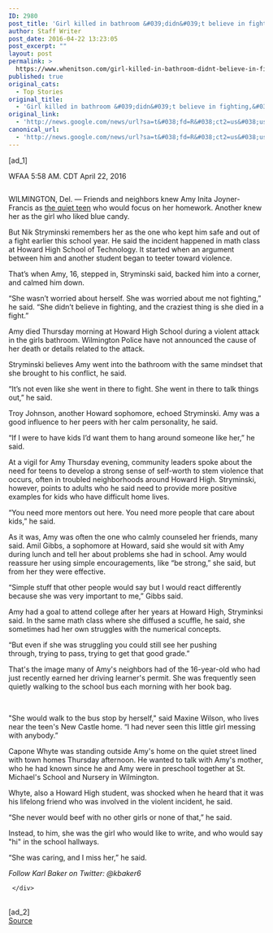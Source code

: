```yaml
---
ID: 2980
post_title: 'Girl killed in bathroom &#039;didn&#039;t believe in fighting,&#039; friends say &#8211; WFAA.com'
author: Staff Writer
post_date: 2016-04-22 13:23:05
post_excerpt: ""
layout: post
permalink: >
  https://www.whenitson.com/girl-killed-in-bathroom-didnt-believe-in-fighting-friends-say-wfaa-com/
published: true
original_cats:
  - Top Stories
original_title:
  - 'Girl killed in bathroom &#039;didn&#039;t believe in fighting,&#039; friends say - WFAA.com'
original_link:
  - 'http://news.google.com/news/url?sa=t&#038;fd=R&#038;ct2=us&#038;usg=AFQjCNHng-_UIaxAKn3hhfyBrlTaAbBSzA&#038;clid=c3a7d30bb8a4878e06b80cf16b898331&#038;cid=52779091926561&#038;ei=tyUaV6DxOMnOhAGBtqfYAQ&#038;url=http://www.wfaa.com/news/crime/girl-killed-in-bathroom-didnt-believe-in-fighting-friends-say/148251868'
canonical_url:
  - 'http://news.google.com/news/url?sa=t&#038;fd=R&#038;ct2=us&#038;usg=AFQjCNHng-_UIaxAKn3hhfyBrlTaAbBSzA&#038;clid=c3a7d30bb8a4878e06b80cf16b898331&#038;cid=52779091926561&#038;ei=tyUaV6DxOMnOhAGBtqfYAQ&#038;url=http://www.wfaa.com/news/crime/girl-killed-in-bathroom-didnt-believe-in-fighting-friends-say/148251868'
---
```

 [ad_1]
<br><div id=""><p>
   <span itemprop="name" class="asset-metabar-author asset-metabar-item">WFAA</span>
   <span class="asset-metabar-time asset-metabar-item nobyline">5:58 AM. CDT April 22, 2016</span>
  </p>
 </div><div role="main" itemprop="articleBody" readability="117.66801619433">
         <div class="story-asset story-metadata-asset">
   <div class="article-metadata-wrap">
    <section class="storymetadata-bucket expandable-photo-module"><aside itemprop="associatedMedia" itemscope="" itemtype="http://schema.org/ImageObject" class="single-photo expandable-collapsed"><div class="image-wrap large-view">
       <img class="expand-img-horiz" itemprop="url" src="http://www.whenitson.com/wp-content/uploads/2016/04/Girl-killed-in-bathroom-039didn039t-believe-in-fighting039-friends-say-WFAAcom.jpg" alt="" data-mycapture-src="http://www.whenitson.com/wp-content/uploads/2016/04/Girl-killed-in-bathroom-039didn039t-believe-in-fighting039-friends-say-WFAAcom.jpg"/><span class="toggle"/>
       <meta itemprop="name" content=""/></div>
      <div class="image-wrap small-view">
       <img class="expand-img-horiz" itemprop="url" src="http://www.whenitson.com/wp-content/uploads/2016/04/Girl-killed-in-bathroom-039didn039t-believe-in-fighting039-friends-say-WFAAcom.jpg" alt="" data-mycapture-src="http://www.whenitson.com/wp-content/uploads/2016/04/Girl-killed-in-bathroom-039didn039t-believe-in-fighting039-friends-say-WFAAcom.jpg"/></div>
     </aside></section></div>
  </div>
 
               

               
       
              
       
     
                                                                                                 
  
             
  
                
                    
  
      
   
     
 <p>WILMINGTON, Del. — Friends and neighbors knew Amy Inita Joyner-Francis as <a href="http://delonline.us/1SxmRhb">the quiet teen</a> who would focus on her homework. Another knew her as the girl who liked blue candy.</p><p>But Nik Stryminski remembers her as the one who kept him safe and out of a fight earlier this school year. He said the incident happened in math class at Howard High School of Technology. It started when an argument between him and another student began to teeter toward violence.</p><p>That’s when Amy, 16, stepped in, Stryminski said, backed him into a corner, and calmed him down.</p><p>“She wasn’t worried about herself. She was worried about me not fighting,” he said. “She didn’t believe in fighting, and the craziest thing is she died in a fight.”</p><p>Amy died Thursday morning at Howard High School during a violent attack in the girls bathroom. Wilmington Police have not announced the cause of her death or details related to the attack.</p><p>Stryminski believes Amy went into the bathroom with the same mindset that she brought to his conflict, he said.</p><p>“It’s not even like she went in there to fight. She went in there to talk things out,” he said.</p><p>Troy Johnson, another Howard sophomore, echoed Stryminski. Amy was a good influence to her peers with her calm personality, he said.</p><p>“If I were to have kids I’d want them to hang around someone like her,” he said.</p><p>At a vigil for Amy Thursday evening, community leaders spoke about the need for teens to develop a strong sense of self-worth to stem violence that occurs, often in troubled neighborhoods around Howard High. Stryminski, however, points to adults who he said need to provide more positive examples for kids who have difficult home lives.</p><p>“You need more mentors out here. You need more people that care about kids,” he said.</p><p>As it was, Amy was often the one who calmly counseled her friends, many said. Amil Gibbs, a sophomore at Howard, said she would sit with Amy during lunch and tell her about problems she had in school. Amy would reassure her using simple encouragements, like “be strong,” she said, but from her they were effective.</p><p>“Simple stuff that other people would say but I would react differently because she was very important to me,” Gibbs said.</p><p>Amy had a goal to attend college after her years at Howard High, Stryminksi said. In the same math class where she diffused a scuffle, he said, she sometimes had her own struggles with the numerical concepts.</p><p>“But even if she was struggling you could still see her pushing through, trying to pass, trying to get that good grade.”</p><p>That's the image many of Amy's neighbors had of the 16-year-old who had just recently earned her driving learner's permit. She was frequently seen quietly walking to the school bus each morning with her book bag.</p><p> </p><p>"She would walk to the bus stop by herself," said Maxine Wilson, who lives near the teen's New Castle home. “I had never seen this little girl messing with anybody.”</p><p>Capone Whyte was standing outside Amy's home on the quiet street lined with town homes Thursday afternoon. He wanted to talk with Amy's mother, who he had known since he and Amy were in preschool together at St. Michael's School and Nursery in Wilmington.</p><p>Whyte, also a Howard High student, was shocked when he heard that it was his lifelong friend who was involved in the violent incident, he said.</p><p>“She never would beef with no other girls or none of that,” he said.</p><p>Instead, to him, she was the girl who would like to write, and who would say "hi" in the school hallways.</p><p>“She was caring, and I miss her,” he said.</p><p><em>Follow Karl Baker on Twitter: @kbaker6</em></p>


        

       
        

       
     </div>
<br>[ad_2]
<br><a href="http://news.google.com/news/url?sa=t&#038;fd=R&#038;ct2=us&#038;usg=AFQjCNHng-_UIaxAKn3hhfyBrlTaAbBSzA&#038;clid=c3a7d30bb8a4878e06b80cf16b898331&#038;cid=52779091926561&#038;ei=tyUaV6DxOMnOhAGBtqfYAQ&#038;url=http://www.wfaa.com/news/crime/girl-killed-in-bathroom-didnt-believe-in-fighting-friends-say/148251868">Source </a>